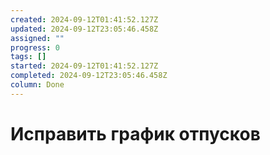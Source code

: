 ```yaml
---
created: 2024-09-12T01:41:52.127Z
updated: 2024-09-12T23:05:46.458Z
assigned: ""
progress: 0
tags: []
started: 2024-09-12T01:41:52.127Z
completed: 2024-09-12T23:05:46.458Z
column: Done
---
```


# Исправить график отпусков
